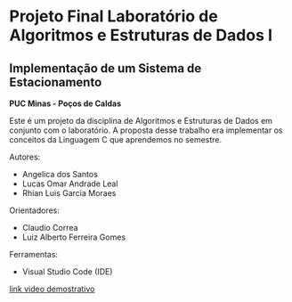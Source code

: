 
# Projeto Final Laboratório de Algoritmos e Estruturas de Dados I #

## Implementação de um Sistema de Estacionamento ##

**PUC Minas - Poços de Caldas**


Este é um projeto da disciplina de Algoritmos e Estruturas de Dados em conjunto com o laboratório.
A proposta desse trabalho era implementar os conceitos da Linguagem C que aprendemos no semestre.

Autores:
- Angelica dos Santos
- Lucas Omar Andrade Leal
- Rhian Luis Garcia Moraes

Orientadores:
- Claudio Correa
- Luiz Alberto Ferreira Gomes

Ferramentas:
- Visual Studio Code (IDE)

[link video demostrativo](https://youtu.be/r0-h59_TPpc)
